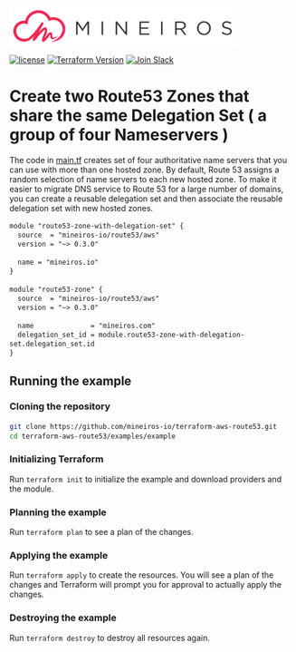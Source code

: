 [<img src="https://raw.githubusercontent.com/mineiros-io/brand/3bffd30e8bdbbde32c143e2650b2faa55f1df3ea/mineiros-primary-logo.svg" width="400"/>][homepage]

[![license][badge-license]][apache20]
[![Terraform Version][badge-terraform]][releases-terraform]
[![Join Slack][badge-slack]][slack]

# Create two Route53 Zones that share the same Delegation Set ( a group of four Nameservers )

The code in [main.tf] creates set of four authoritative name servers that you can use with more than one hosted zone.
By default, Route 53 assigns a random selection of name servers to each new hosted zone.
To make it easier to migrate DNS service to Route 53 for a large number of domains,
you can create a reusable delegation set and then associate the reusable delegation set with new hosted zones.

```hcl
module "route53-zone-with-delegation-set" {
  source  = "mineiros-io/route53/aws"
  version = "~> 0.3.0"

  name = "mineiros.io"
}

module "route53-zone" {
  source  = "mineiros-io/route53/aws"
  version = "~> 0.3.0"

  name              = "mineiros.com"
  delegation_set_id = module.route53-zone-with-delegation-set.delegation_set.id
}
```

## Running the example

### Cloning the repository

```bash
git clone https://github.com/mineiros-io/terraform-aws-route53.git
cd terraform-aws-route53/examples/example
```

### Initializing Terraform

Run `terraform init` to initialize the example and download providers and the module.

### Planning the example

Run `terraform plan` to see a plan of the changes.

### Applying the example

Run `terraform apply` to create the resources.
You will see a plan of the changes and Terraform will prompt you for approval to actually apply the changes.

### Destroying the example

Run `terraform destroy` to destroy all resources again.

<!-- References -->

[main.tf]: https://github.com/mineiros-io/terraform-aws-route53/blob/master/examples/delegation-set/main.tf
[homepage]: https://mineiros.io/?ref=terraform-aws-route53
[badge-license]: https://img.shields.io/badge/license-Apache%202.0-brightgreen.svg
[badge-terraform]: https://img.shields.io/badge/terraform-0.14,%200.13,%200.12.20+-623CE4.svg?logo=terraform
[badge-slack]: https://img.shields.io/badge/slack-@mineiros--community-f32752.svg?logo=slack
[releases-terraform]: https://github.com/hashicorp/terraform/releases
[apache20]: https://opensource.org/licenses/Apache-2.0
[slack]: https://join.slack.com/t/mineiros-community/shared_invite/zt-ehidestg-aLGoIENLVs6tvwJ11w9WGg
